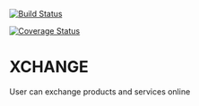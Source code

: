 [![Build Status](https://travis-ci.com/Kaytbode/xchange.svg?branch=develop)](https://travis-ci.com/Kaytbode/xchange)

[![Coverage Status](https://coveralls.io/repos/github/Kaytbode/xchange/badge.svg?branch=ch-coveralls)](https://coveralls.io/github/Kaytbode/xchange?branch=ch-coveralls)

# XCHANGE
User can exchange products and services online